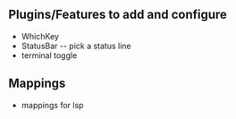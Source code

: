 ## Plugins/Features to add and configure
 - WhichKey
 - StatusBar -- pick a status line
 - terminal toggle

## Mappings
 - mappings for lsp
